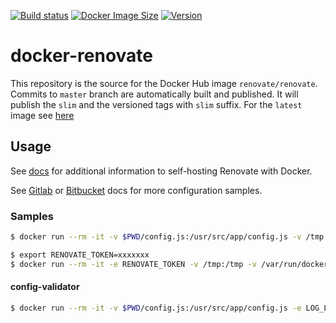 [![Build status](https://github.com/renovatebot/docker-renovate/workflows/build/badge.svg)](https://github.com/renovatebot/docker-renovate/actions?query=workflow%3Abuild)
[![Docker Image Size](https://img.shields.io/docker/image-size/renovate/renovate/slim)](https://hub.docker.com/r/renovate/renovate)
[![Version](https://img.shields.io/docker/v/renovate/renovate/slim)](https://hub.docker.com/r/renovate/renovate)

# docker-renovate


This repository is the source for the Docker Hub image `renovate/renovate`. Commits to `master` branch are automatically built and published.
It will publish the `slim` and the versioned tags with `slim` suffix.
For the `latest` image see [here](https://github.com/renovatebot/docker-renovate-full)

## Usage

See [docs](https://docs.renovatebot.com/self-hosting/) for additional information to self-hosting Renovate with Docker.


See [Gitlab](./docs/gitlab.md) or [Bitbucket](./docs/bitbucket.md) docs for more configuration samples.


### Samples
```sh
$ docker run --rm -it -v $PWD/config.js:/usr/src/app/config.js -v /tmp:/tmp -v /var/run/docker.sock:/var/run/docker.sock -e LOG_LEVEL=debug renovate/renovate:slim --include-forks=true renovate-tests/gomod1
```

```sh
$ export RENOVATE_TOKEN=xxxxxxx
$ docker run --rm -it -e RENOVATE_TOKEN -v /tmp:/tmp -v /var/run/docker.sock:/var/run/docker.sock renovate/renovate:slim renovate-tests/gomod1
```

#### config-validator
```sh
$ docker run --rm -it -v $PWD/config.js:/usr/src/app/config.js -e LOG_LEVEL=debug renovate/renovate:slim renovate-config-validator
```
